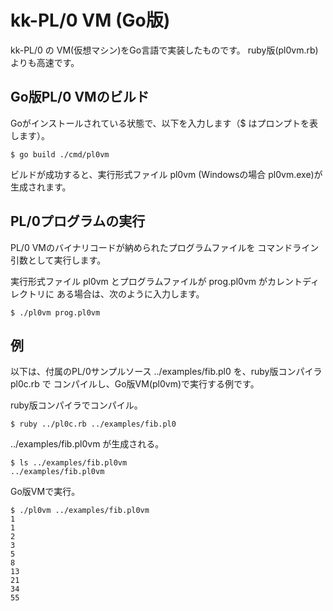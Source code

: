 # kk-PL/0 VM (Go版)

kk-PL/0 の VM(仮想マシン)をGo言語で実装したものです。
ruby版(pl0vm.rb)よりも高速です。

## Go版PL/0 VMのビルド

Goがインストールされている状態で、以下を入力します（$ はプロンプトを表します）。

```
$ go build ./cmd/pl0vm
````

ビルドが成功すると、実行形式ファイル pl0vm (Windowsの場合 pl0vm.exe)が生成されます。

## PL/0プログラムの実行

PL/0 VMのバイナリコードが納められたプログラムファイルを
コマンドライン引数として実行します。

実行形式ファイル pl0vm とプログラムファイルが  prog.pl0vm がカレントディレクトリに
ある場合は、次のように入力します。

```
$ ./pl0vm prog.pl0vm
```

## 例

以下は、付属のPL/0サンプルソース ../examples/fib.pl0 を、ruby版コンパイラ pl0c.rb で
コンパイルし、Go版VM(pl0vm)で実行する例です。

ruby版コンパイラでコンパイル。

```
$ ruby ../pl0c.rb ../examples/fib.pl0
```

../examples/fib.pl0vm が生成される。

```
$ ls ../examples/fib.pl0vm
../examples/fib.pl0vm
```

Go版VMで実行。

```
$ ./pl0vm ../examples/fib.pl0vm
1 
1 
2 
3 
5 
8 
13 
21 
34 
55 
```
